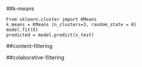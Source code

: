 ##k-means

    From sklearn.closter import KMeans
    k_means = KMeans (n_clusters=3, random_state = 0)
    model.fit(X)
    predicted = model.predict(x_test)

##content-filtering

##colaborative-filtering
